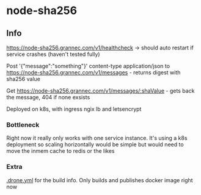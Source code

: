 # node-sha256


## Info

https://node-sha256.grannec.com/v1/healthcheck -> should auto restart if service crashes (haven't tested fully)

Post '{"message":"something"}' content-type application/json to https://node-sha256.grannec.com/v1/messages - returns digest with sha256 value

Get https://node-sha256.grannec.com/v1/messages/:shaValue - gets back the message, 404 if none exsists

Deployed on k8s, with ingress ngix lb and letsencrypt


### Bottleneck

Right now it really only works with one service instance. It's using a k8s deployment so scaling horizontally would be simple but would need to move the inmem cache to redis or the likes



### Extra

[.drone.yml](.drone.yml) for the build info. Only builds and publishes docker image right now
